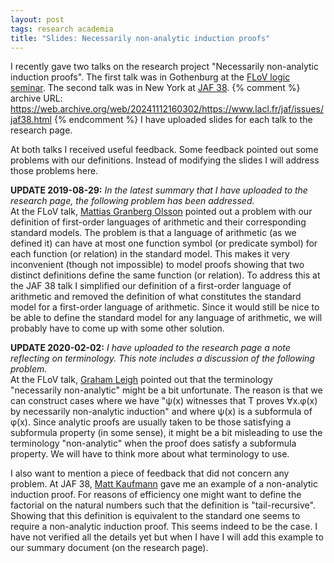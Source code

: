 ```yaml
---
layout: post
tags: research academia
title: "Slides: Necessarily non-analytic induction proofs"
---
```

I recently gave two talks on the research project "Necessarily non-analytic
induction proofs".
The first talk was in Gothenburg at the
[FLoV logic seminar](https://www.gu.se/en/flov/our-research/research-seminars-at-flov#Logic).
The second talk was in New York at
[JAF 38](https://www.lacl.fr/jaf/issues/jaf38.html).
{% comment %}
  archive URL:
  https://web.archive.org/web/20241112160302/https://www.lacl.fr/jaf/issues/jaf38.html
{% endcomment %}
I have uploaded slides for each talk to the research page.

At both talks I received useful feedback. Some feedback pointed out some
problems with our definitions. Instead of modifying the slides I will address
those problems here.

**UPDATE 2019-08-29:** *In the latest summary that I have uploaded to the
research page, the following problem has been addressed.*  
At the FLoV talk,
[Mattias Granberg Olsson](https://web.archive.org/web/20200814235409/https://flov.gu.se/english/about/linguistics--logic-and-theory-of-science-unit/linguistics--logic-and-theory-of-science-unit?languageId=100001&userId=xgranb)
pointed out a problem with our definition of first-order languages of arithmetic
and their corresponding standard models. The problem is that a language of
arithmetic (as we defined it) can have at most one function symbol (or predicate
symbol) for each function (or relation) in the standard model. This makes it
very inconvenient (though not impossible) to model proofs showing that two
distinct definitions define the same function (or relation). To address this at
the JAF 38 talk I simplified our definition of a first-order language of
arithmetic and removed the definition of what constitutes the standard model for
a first-order language of arithmetic. Since it would still be nice to be able to
define the standard model for any language of arithmetic, we will probably have
to come up with some other solution.

**UPDATE 2020-02-02:** *I have uploaded to the research page a note reflecting
on terminology. This note includes a discussion of the following problem.*  
At the FLoV talk, [Graham Leigh](https://www.gu.se/om-universitetet/hitta-person/grahamleigh)
pointed out that the terminology "necessarily non-analytic" might be a bit
unfortunate. The reason is that we can construct cases where we have "ψ(x)
witnesses that T proves ∀x.φ(x) by necessarily non-analytic induction" and where
ψ(x) is a subformula of φ(x). Since analytic proofs are usually taken to be
those satisfying a subformula property (in some sense), it might be a bit
misleading to use the terminology "non-analytic" when the proof does satisfy a
subformula property. We will have to think more about what terminology to use.

I also want to mention a piece of feedback that did not concern any problem. At
JAF 38, [Matt Kaufmann](https://www.cs.utexas.edu/~kaufmann/) gave me an example
of a non-analytic induction proof. For reasons of efficiency one might want to
define the factorial on the natural numbers such that the definition is
"tail-recursive". Showing that this definition is equivalent to the standard one
seems to require a non-analytic induction proof. This seems indeed to be the
case. I have not verified all the details yet but when I have I will add this
example to our summary document (on the research page).
